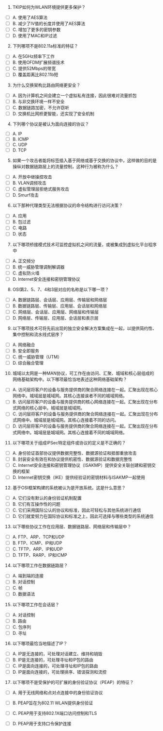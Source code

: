 1. TKIP如何为WLAN环境提供更多保护？
- [ ] A. 使用了AES算法
- [ ] B. 减少了IV值的长度并使用了AES算法
- [ ] C. 增加了更多的密钥参数
- [ ] D. 使用了MAC和IP过滤

2. 下列哪项不是802.11a标准的特征？
- [ ] A. 在5GHz频率下工作
- [ ] B. 使用OFDM扩展频谱技术
- [ ] C. 提供52Mbps的带宽
- [ ] D. 覆盖距离比802.11b短

3. 为什么交换架构比路由网络更安全？
- [ ] A. 因为计算机之间会建立一个虚拟私有连接，因此很难对流量抓包
- [ ] B. 与非交换环境一样不安全
- [ ] C. 数据链路加密，不允许窃听
- [ ] D. 交换机比网桥更智能，还实现了安全机制

4. 下列哪个协议是被认为面向连接的协议？
- [ ] A. IP
- [ ] B. ICMP
- [ ] C. UDP
- [ ] D. TCP

5. 如果一个攻击者能将标签插入基于网络或基于交换的协议中，这样做的目的是操纵对数据链路层上的流量控制，这种行为被称为什么？
- [ ] A. 开放中继操控攻击
- [ ] B. VLAN调频攻击
- [ ] C. 虚拟管理层拒绝式服务攻击
- [ ] D. Smurf攻击

6. 以下那种代理类型无法根据协议的命令结构进行访问决策？ 
- [ ] A. 应用
- [ ] B. 包过滤
- [ ] C. 电路
- [ ] D. 状态

7. 以下哪项桥接模式技术可监控虚拟机之间的流量，或被集成到虚拟化平台程序中
- [ ] A. 正交频分
- [ ] B. 统一威胁管理调制解调器
- [ ] C. 虚拟防火墙
- [ ] D. Internet安全连接和密钥管理协议

8. OSI第2、5、7、4和3层对应的名称是以下哪一项？
- [ ] A. 数据链路层、会话层、应用层、传输层和网络层
- [ ] B. 数据链路层、传输层、应用层、会话层和网络层
- [ ] C. 网络层、会话层、应用层、网络层和传输层
- [ ] D. 网络层、传输层、应用层、会话层和表示层 

9. 以下哪项技术可将先前出现的独立安全解决方案集成在一起，以提供简约性、集中控制和流水线式层序？
- [ ] A. 网络融合
- [ ] B. 安全即服务
- [ ] C. 统一威胁管理（UTM）
- [ ] D. 综合融合管理

10. 城域以太网是一种MAN协议，可工作在由访问、汇聚、城域和核心层组成的网络基础架构中。以下哪项最恰当地表述这种网络基础架构？
- [ ] A. 访问层将客户的设备与服务提供商的聚合网络连接在一起。汇聚出现在核心网络中。城域层是城域网。其核心连接诶者不同的城域网络。
- [ ] B. 访问层将客户的设备与服务提供商的核心网络连接在一起。汇聚出现在分布式网络的核心层中。城域层是城域网。
- [ ] C. 访问层将客户的设备与服务提供商的聚合网络连接在一起。汇聚出现在分布式网络中。城域层是城域网。其核心连接着不同的访问。
- [ ] D. 访问层将客户的设备与服务提供商的聚合网络连接在一起。汇聚出现在分布式网络中。城域层是城域网。其核心连接着不同的城域网络。

11. 以下哪项关于组成IPSec特定组件或协议的定义是不正确的？
- [ ] A. 身份验证首部协议提供数据完整性、数据源验证和抵御重放攻击
- [ ] B. 封装安全有效在和协议提供机密性、数据源验证和数据完整性
- [ ] C. Internet安全连接和密钥管理协议（ISAKMP）提供安全关联创建和密钥交换的框架
- [ ] D. Internet密钥交换（IKE）提供经验证的密钥材料与ISAKMP一起使用

12. 基于OSI框架构建的系统被认为是开放系统。这是什么意思？
- [ ] A. 它们没有默认的身份验证机制配置
- [ ] B. 它们有互操作性的问题
- [ ] C. 它们采用国际公认的协议和标准，因此可轻松与其他系统进行通信
- [ ] D. 它们就爱努力在国际协议和标准之上，因此可选择与哪些类型的系统通信

13. 以下哪些协议工作在应用层、数据链路层、网络层和传输层中？
- [ ] A. FTP、ARP、TCP和UDP
- [ ] B. FTP、ICMP、IP和UDP
- [ ] C. TFTP、ARP、IP和UDP
- [ ] D. TFTP、RARP、IP和ICMP

14. 以下哪项工作在数据链路层？
- [ ] A. 端到端的连接
- [ ] B. 对话控制
- [ ] C. 帧
- [ ] D. 数据语法

15. 以下哪项工作在会话层？
- [ ] A. 对话控制
- [ ] B. 路由
- [ ] C. 包序列
- [ ] D. 寻址

16. 以下哪项最恰当地描述了IP？
- [ ] A. IP是无连接的，可处理对话建立、维持和销毁
- [ ] B. IP是无连接的，可处理寻址和IP包的路由
- [ ] C. IP是面向连接的，可处理寻址和IP包的路由
- [ ] D. IP是面向连接的，可处理排序、错误探测和流控

17. 以下哪项不是受保护的可扩展的身份验证协议（PEAP）的特征？
- [ ] A. 用于无线网络和点对点连接中的身份验证协议
- [ ] B. PEAP旨在为802.11 WLAN提供身份验证
- [ ] C. PEAP用于支持802.1X端口访问控制和TLS
- [ ] D. PEAP用于支持口令保护连接

